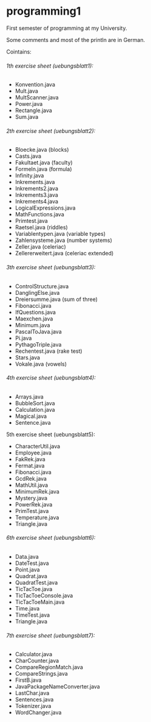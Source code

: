 # programming1

First semester of programming at my University.

Some comments and most of the println are in German.

Cointains:

###### 1th exercise sheet (uebungsblatt1):
- Konvention.java
- Mult.java
- MultScanner.java
- Power.java 
- Rectangle.java
- Sum.java

###### 2th exercise sheet (uebungsblatt2):
- Bloecke.java (blocks)
- Casts.java
- Fakultaet.java (faculty)
- Formeln.java (formula)
- Infinity.java
- Inkrements.java
- Inkrements2.java
- Inkrements3.java
- Inkrements4.java
- LogicalExpressions.java
- MathFunctions.java
- Primtest.java
- Raetsel.java (riddles)
- Variablentypen.java (variable types)
- Zahlensysteme.java (number systems)
- Zeller.java (celeriac)
- Zellererweitert.java (celeriac extended)

###### 3th exercise sheet (uebungsblatt3):
- ControlStructure.java
- DanglingElse.java
- Dreiersumme.java (sum of three)
- Fibonacci.java
- IfQuestions.java
- Maexchen.java
- Minimum.java
- PascalToJava.java
- Pi.java
- PythagoTriple.java
- Rechentest.java (rake test)
- Stars.java
- Vokale.java (vowels)

###### 4th exercise sheet (uebungsblatt4):
- Arrays.java
- BubbleSort.java
- Calculation.java
- Magical.java
- Sentence.java


5th exercise sheet (uebungsblatt5):
- CharacterUtil.java
- Employee.java
- FakRek.java
- Fermat.java
- Fibonacci.java
- GcdRek.java
- MathUtil.java
- MinimumRek.java
- Mystery.java
- PowerRek.java
- PrimTest.java
- Temperature.java
- Triangle.java


###### 6th exercise sheet (uebungsblatt6):
- Data.java
- DateTest.java
- Point.java
- Quadrat.java
- QuadratTest.java
- TicTacToe.java
- TicTacToeConsole.java
- TicTacToeMain.java
- Time.java
- TimeTest.java
- Triangle.java

###### 7th exercise sheet (uebungsblatt7):
- Calculator.java
- CharCounter.java
- CompareRegionMatch.java
- CompareStrings.java
- FirstB.java
- JavaPackageNameConverter.java
- LastChar.java
- Sentences.java
- Tokenizer.java
- WordChanger.java



